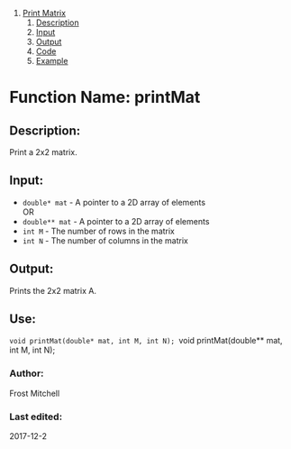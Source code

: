 1. [Print Matrix](#function-name-printmat)
    1. [Description](#description)
    2. [Input](#input)
    3. [Output](#output)
    4. [Code](#code)
    5. [Example](#example)


# Function Name: printMat 

## Description: 
Print a 2x2 matrix.

## Input:
*  `double* mat` - A pointer to a 2D array of elements    
OR
*  `double** mat` - A pointer to a 2D array of elements   
*  `int M` - The number of rows in the matrix   
*  `int N` - The number of columns in the matrix   

## Output:
Prints the 2x2 matrix A. 

## Use:
`void printMat(double* mat, int M, int N);
`void printMat(double** mat, int M, int N);


### Author: 
Frost Mitchell

### Last edited:
2017-12-2

